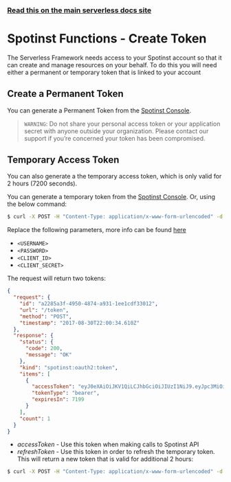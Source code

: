 <!--
title: Serverless Framework - Spotinst Functions Guide - Create Token
menuText: Create Token
menuOrder: 3
description: How to set up the Serverless Framework with your Spotinst Token
layout: Doc
-->

<!-- DOCS-SITE-LINK:START automatically generated -->

### [Read this on the main serverless docs site](https://www.serverless.com/framework/docs/providers/spotinst/guide/create-token)

<!-- DOCS-SITE-LINK:END -->

# Spotinst Functions - Create Token

The Serverless Framework needs access to your Spotinst account so that it can create and manage resources on your behalf. To do this you will need either a permanent or temporary token that is linked to your account

## Create a Permanent Token

You can generate a Permanent Token from the [Spotinst Console](https://console.spotinst.com/#/settings/tokens/permanent).

> `WARNING`: Do not share your personal access token or your application secret with anyone outside your organization. Please contact our support if you’re concerned your token has been compromised.

## Temporary Access Token

You can also generate a the temporary access token, which is only valid for 2 hours (7200 seconds).

You can generate a temporary token from the [Spotinst Console](https://console.spotinst.com/#/settings/tokens/temporary). Or, using the below command:

```bash
$ curl -X POST -H "Content-Type: application/x-www-form-urlencoded" -d 'username=<USERNAME>&password=<PASSWORD>&grant_type=password&client_id=<CLIENT_ID>&client_secret=<CLIENT_SECRET>' https://oauth.spotinst.io/token
```

Replace the following parameters, more info can be found [here](https://console.spotinst.com/#/settings/tokens/temporary)

- `<USERNAME>`
- `<PASSWORD>`
- `<CLIENT_ID>`
- `<CLIENT_SECRET>`

The request will return two tokens:

```json
{
  "request": {
    "id": "a2285a3f-4950-4874-a931-1ee1cdf33012",
    "url": "/token",
    "method": "POST",
    "timestamp": "2017-08-30T22:00:34.610Z"
  },
  "response": {
    "status": {
      "code": 200,
      "message": "OK"
    },
    "kind": "spotinst:oauth2:token",
    "items": [
      {
        "accessToken": "eyJ0eXAiOiJKV1QiLCJhbGciOiJIUzI1NiJ9.eyJpc3MiOiJzcG90aW5zdCIsInVpZCI6LTgsIm9pZCI6NjA2MDc5ODYxOTExLCJyb2xlIjoyLCJleHAiOjE1MDQxMzc2MzQsImlhdCI6MTUwNDEzMDQzNH0.xyax",
        "tokenType": "bearer",
        "expiresIn": 7199
      }
    ],
    "count": 1
  }
}
```

- _accessToken_ - Use this token when making calls to Spotinst API
- _refreshToken_ - Use this token in order to refresh the temporary token. This will return a new token that is valid for additional 2 hours:

```bash
$ curl -X POST -H "Content-Type: application/x-www-form-urlencoded" -d 'refresh_token=<REFRESH_TOKEN>&grant_type=refresh_token&client_id=<CLIENT_ID>&client_secret=<CLIENT_SECRET>' https://api.spotinst.io/token
```
